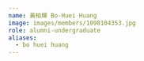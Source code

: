 ```yaml
---
name: 黃柏輝 Bo-Huei Huang 
image: images/members/1098104353.jpg 
role: alumni-undergraduate
aliases:
  - bo huei huang
---
```

